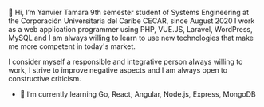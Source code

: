 
👋 Hi, I’m Yanvier Tamara 9th semester student of Systems Engineering at the Corporación Universitaria del Caribe CECAR, since August 2020 I work as a web application programmer using PHP, VUE.JS, Laravel, WordPress, MySQL and I am always willing to learn to use new technologies that make me more competent in today's market.

I consider myself a responsible and integrative person always willing to work, I strive to improve negative aspects and I am always open to constructive criticism.

- 🌱 I’m currently learning Go, React, Angular, Node.js, Express, MongoDB


<!---
yanviertm/yanviertm is a ✨ special ✨ repository because its `README.md` (this file) appears on your GitHub profile.
You can click the Preview link to take a look at your changes.
- 👀 I’m interested in 
- 💞️ I’m looking to collaborate on ...
- 📫 How to reach me ...
--->
